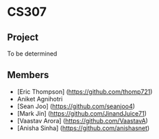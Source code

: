 # CS307

## Project
To be determined

## Members
* [Eric Thompson] (https://github.com/thomp721)
* Aniket Agnihotri
* [Sean Joo] (https://github.com/seanjoo4)
* [Mark Jin] (https://github.com/JinandJuice71)
* [Vaastav Arora] (https://github.com/VaastavA)
* [Anisha Sinha] (https://github.com/anishasnet)
